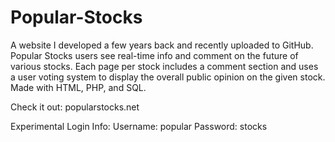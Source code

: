 # Popular-Stocks

A website I developed a few years back and recently uploaded to GitHub. Popular Stocks users see real-time info and comment on the future of various stocks. Each page per stock includes a comment section and uses a user voting system to display the overall public opinion on the given stock. Made with HTML, PHP, and SQL.

Check it out: popularstocks.net

Experimental Login Info:
  Username: popular
  Password: stocks
